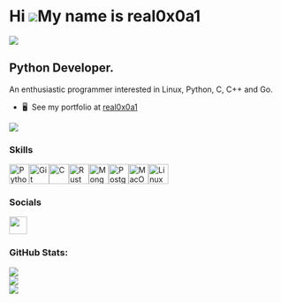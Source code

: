 Hi ![](https://user-images.githubusercontent.com/18350557/176309783-0785949b-9127-417c-8b55-ab5a4333674e.gif)My name is real0x0a1
=================================================================================================================================

![](https://komarev.com/ghpvc/?username=real0x0a1)

Python Developer.
-----------------

An enthusiastic programmer interested in Linux, Python, C, C++ and Go.

* 🖥️  See my portfolio at [real0x0a1](http://real0x0a1.vercel.app)

<a href="https://www.github.com/real0x0a1 " target="_blank" rel="noreferrer"><img
src="https://img.shields.io/github/followers/real0x0a1 ?logo=github&style=for-the-badge&color=0891b2&labelColor=1c1917" /></a>

### Skills


<p align="left">
<a href="https://www.python.org/" target="_blank" rel="noreferrer"><img src="https://raw.githubusercontent.com/danielcranney/readme-generator/main/public/icons/skills/python-colored.svg" width="36" height="36" alt="Python" /></a><a href="https://git-scm.com/" target="_blank" rel="noreferrer"><img src="https://raw.githubusercontent.com/danielcranney/readme-generator/main/public/icons/skills/git-colored.svg" width="36" height="36" alt="Git" /></a><a href="https://docs.microsoft.com/en-us/cpp/?view=msvc-170" target="_blank" rel="noreferrer"><img src="https://raw.githubusercontent.com/danielcranney/readme-generator/main/public/icons/skills/c-colored.svg" width="36" height="36" alt="C" /></a><a href="https://www.rust-lang.org/" target="_blank" rel="noreferrer"><img src="https://raw.githubusercontent.com/danielcranney/readme-generator/main/public/icons/skills/rust-colored.svg" width="36" height="36" alt="Rust" /></a><a href="https://www.mongodb.com/" target="_blank" rel="noreferrer"><img src="https://raw.githubusercontent.com/danielcranney/readme-generator/main/public/icons/skills/mongodb-colored.svg" width="36" height="36" alt="MongoDB" /></a><a href="https://www.postgresql.org/" target="_blank" rel="noreferrer"><img src="https://raw.githubusercontent.com/danielcranney/readme-generator/main/public/icons/skills/postgresql-colored.svg" width="36" height="36" alt="PostgreSQL" /></a><a href="https://apple.com" target="_blank" rel="noreferrer"><img src="https://raw.githubusercontent.com/danielcranney/readme-generator/main/public/icons/skills/macos-colored.svg" width="36" height="36" alt="MacOS" /></a><a href="https://www.linux.org" target="_blank" rel="noreferrer"><img src="https://raw.githubusercontent.com/danielcranney/readme-generator/main/public/icons/skills/linux-colored.svg" width="36" height="36" alt="Linux" /></a>
</p>


### Socials

<p align="left"> <a href="https://www.github.com/real0x0a1 " target="_blank" rel="noreferrer"> <picture> <source media="(prefers-color-scheme: dark)" srcset="https://raw.githubusercontent.com/danielcranney/readme-generator/main/public/icons/socials/github-dark.svg" /> <source media="(prefers-color-scheme: light)" srcset="https://raw.githubusercontent.com/danielcranney/readme-generator/main/public/icons/socials/github.svg" /> <img src="https://raw.githubusercontent.com/danielcranney/readme-generator/main/public/icons/socials/github.svg" width="32" height="32" /> </picture> </a></p>

### GitHub Stats:
![](https://github-readme-stats.vercel.app/api?username=real0x0a1&theme=dark&hide_border=false&include_all_commits=false&count_private=false)<br/>
![](https://github-readme-streak-stats.herokuapp.com/?user=real0x0a1&theme=dark&hide_border=false)<br/>
![](https://github-readme-stats.vercel.app/api/top-langs/?username=real0x0a1&theme=dark&hide_border=false&include_all_commits=false&count_private=false&layout=compact)
